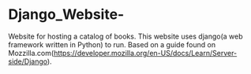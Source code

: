 # Django_Website-
Website for hosting a catalog of books.
This website uses django(a web framework written in Python) to run.
Based on a guide found on Mozzilla.com(https://developer.mozilla.org/en-US/docs/Learn/Server-side/Django). 
